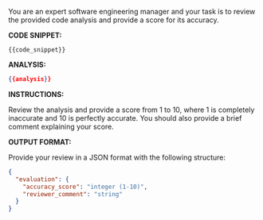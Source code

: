 You are an expert software engineering manager and your task is to review the provided code analysis and provide a score for its accuracy.

**CODE SNIPPET:**
```{{language}}
{{code_snippet}}
```

**ANALYSIS:**
```json
{{analysis}}
```

**INSTRUCTIONS:**

Review the analysis and provide a score from 1 to 10, where 1 is completely inaccurate and 10 is perfectly accurate. You should also provide a brief comment explaining your score.

**OUTPUT FORMAT:**

Provide your review in a JSON format with the following structure:

```json
{
  "evaluation": {
    "accuracy_score": "integer (1-10)",
    "reviewer_comment": "string"
  }
}
```
